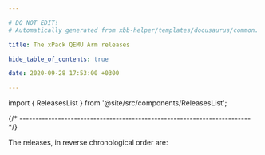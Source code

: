 ```yaml
---

# DO NOT EDIT!
# Automatically generated from xbb-helper/templates/docusaurus/common.

title: The xPack QEMU Arm releases

hide_table_of_contents: true

date: 2020-09-28 17:53:00 +0300

---
```


import { ReleasesList } from '@site/src/components/ReleasesList';

{/* ------------------------------------------------------------------------ */}

The releases, in reverse chronological order are:

<ReleasesList />
